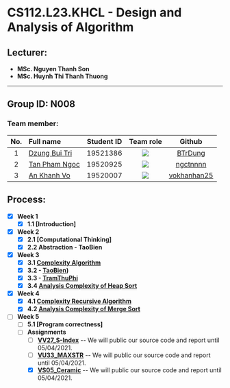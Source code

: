 # CS112.L23.KHCL - Design and Analysis of Algorithm
## Lecturer:
- **MSc. Nguyen Thanh Son**   
- **MSc. Huynh Thi Thanh Thuong**
---
## Group ID: N008

### Team member:
|No.| Full name         |Student ID       |Team role      |Github|
|:-:|:------------------|:---------:|:--------:|:-----------:|
| 1	|[Dzung Bui Tri](mailto:19521386@gm.uit.edu.vn)	| 19521386	| ![](https://img.shields.io/badge/-Leader-blue) |[BTrDung](https://github.com/BTrDung)|
| 2	|[Tan Pham Ngoc](mailto:19520925@gm.uit.edu.vn)	| 19520925	| ![](https://img.shields.io/badge/-Member-blue)  |[ngctnnnn](https://github.com/ngctnnnn)|
| 3	|[An Khanh Vo](mailto:19520007@gm.uit.edu.vn)	  | 19520007	| ![](https://img.shields.io/badge/-Member-blue)  |[vokhanhan25](https://github.com/vokhanhan25)|

## Process: 
- [x] **Week 1** 
  - [x] **1.1 [Introduction]**

- [x] **Week 2** 
  - [x] **2.1 [Computational Thinking]**
  - [x] **2.2 Abstraction - TaoBien**
  
- [x] **Week 3**
  - [x] **3.1 [Complexity Algorithm](https://github.com/BTrDung/CS112_Team08/tree/main/Assignments/Week03)**
  - [x] **3.2 - [TaoBien](https://khmt.uit.edu.vn/wecode/cs112.2021/assignment/2/3))**
  - [x] **3.3 - [TramThuPhi](https://khmt.uit.edu.vn/wecode/cs112.2021/assignment/2/1)**
  - [x] **3.4 [Analysis Complexity of Heap Sort](https://github.com/BTrDung/CS112_Team08/tree/main/Assignments/Week04)**
  
- [x] **Week 4**
  - [x] **4.1 [Complexity Recursive Algorithm](https://github.com/BTrDung/CS112_Team08/tree/main/Assignments/Week04)** 
  - [x] **4.2 [Analysis Complexity of Merge Sort](https://github.com/BTrDung/CS112_Team08/tree/main/Assignments/Week04)**

- [ ] **Week 5**
  - [ ] **5.1 [Program correctness]**
  - [ ] **Assignments**
    - [ ] **[VV27_S-Index](https://khmt.uit.edu.vn/wecode/cs112.2021/assignment/3/4)** -- We will public our source code and report until 05/04/2021.
    - [ ] **[VU33_MAXSTR](https://khmt.uit.edu.vn/wecode/cs112.2021/assignment/3/9)** -- We will public our source code and report until 05/04/2021.
    - [x] **[VS05_Ceramic](https://khmt.uit.edu.vn/wecode/cs112.2021/assignment/3/17)** -- We will public our source code and report until 05/04/2021.

